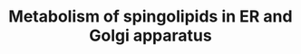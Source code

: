 ---
annotations:
- id: PW:0000733
  parent: classic metabolic pathway
  type: Pathway Ontology
  value: glycosphingolipid metabolic pathway
- id: PW:0001062
  parent: classic metabolic pathway
  type: Pathway Ontology
  value: lacto-series glycosphingolipid metabolic pathway
- id: PW:0000162
  parent: classic metabolic pathway
  type: Pathway Ontology
  value: sphingolipid biosynthetic pathway
- id: PW:0000197
  parent: classic metabolic pathway
  type: Pathway Ontology
  value: sphingolipid metabolic pathway
authors:
- DeSl
- Egonw
- Youssefwalid
- MaintBot
- Eweitz
- Finterly
description: New Pathway on Sphingolipids.
last-edited: 2021-06-23
ndex: 43e41577-8b69-11eb-9e72-0ac135e8bacf
organisms:
- Homo sapiens
redirect_from:
- /index.php/Pathway:WP4142
- /instance/WP4142
revision: null
schema-jsonld:
- '@context': https://schema.org/
  '@id': https://wikipathways.github.io/pathways/WP4142.html
  '@type': Dataset
  creator:
    '@type': Organization
    name: WikiPathways
  description: New Pathway on Sphingolipids.
  keywords:
  - 3-ketosphinganine
  - B3GALNT1
  - B3GALT1
  - B3GALT2
  - B4GALNT1
  - B4GALT1
  - B4GALT2
  - CERK
  - CERS3
  - Ceramide
  - DEGS1
  - DEGS2
  - Dihydroceramide
  - Dihydroceramide desaturase
  - GA1
  - GA2
  - GALNT1
  - GALNTL1
  - GD1a
  - GD1b
  - GD2
  - GD3
  - GM1a
  - GM1b
  - GM2
  - GM3
  - GQ1c
  - GT1b
  - GT1c
  - GT2
  - GT3
  - GalCer synthase
  - GalNacT
  - GlcCer synthase
  - KDSR
  - Palmitoyl CoA
  - SATI
  - SATII
  - SATIII
  - SATIV
  - SGMS1
  - SGMS2
  - SPGG1
  - SPGG2
  - SPHK1
  - SPHK2
  - SPL1
  - SPTLC1P1
  - SPTLC1P2
  - SPTLC1P3
  - SPTLC1P4
  - SPTLC1P5
  - Sphinganine
  - Sphinganine 1-phosphate
  - Sphingomyelin
  - Sphingosine
  - Sphingosine-1-phosphate
  - Sulfatide
  - ceramide-1-phosphate
  - ethanolamine phosphate
  - galactosyl-ceramide
  - galactosylceramide
  - glucosylceramide
  - hexadecanal
  - lactosylceramide
  - neutral GSLs
  - serine
  - sphingosine kinase
  license: CC0
  name: Metabolism of spingolipids in ER and Golgi apparatus
seo: CreativeWork
title: Metabolism of spingolipids in ER and Golgi apparatus
wpid: WP4142
---